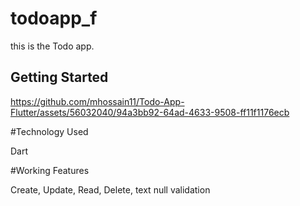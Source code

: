 # todoapp_f

this is the Todo app. 

## Getting Started
https://github.com/mhossain11/Todo-App-Flutter/assets/56032040/94a3bb92-64ad-4633-9508-ff11f1176ecb

#Technology Used

Dart


#Working Features

Create, Update, Read, Delete, text null validation
